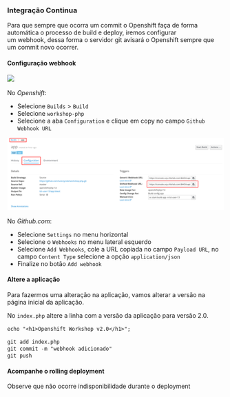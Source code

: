 ### Integração Continua

Para que sempre que ocorra um commit o Openshift faça de forma automática o processo de build e deploy, iremos configurar  
um webhook, dessa forma o servidor git avisará o Openshift sempre que um commit novo ocorrer.

#### Configuração webhook

![](https://storage.googleapis.com/workshop-openshift/webhook.gif)

No _Openshift_:

* Selecione `Builds` &gt; `Build`
* Selecione `workshop-php`
* Selecione a aba `Configuration` e clique em copy no campo `Github Webhook URL`

![](/assets/Selection_087.png)

No _Github.com_:

* Selecione `Settings` no menu horizontal
* Selecione o `Webhooks` no menu lateral esquerdo 
* Selecione `Add Webhooks`, cole a URL copiada no campo `Payload URL`, no campo `Content Type` selecione a opção `application/json`
* Finalize no botão `Add webhook`

#### Altere a aplicação

Para fazermos uma alteração na aplicação, vamos alterar a versão na página inicial da aplicação.

No `index.php` altere a linha com a versão da aplicação para versão 2.0.

```
echo "<h1>Openshift Workshop v2.0</h1>";
```

```
git add index.php
git commit -m "webhook adicionado"
git push
```

#### Acompanhe o rolling deployment

Observe que não ocorre indisponibilidade durante o deployment

